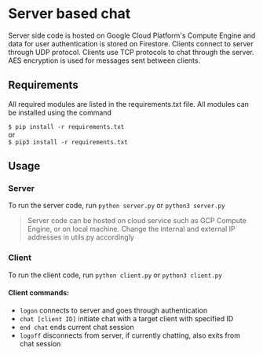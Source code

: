 # Server based chat
Server side code is hosted on Google Cloud Platform's Compute Engine and data for user authentication is stored on Firestore. Clients connect to server through UDP protocol. Clients use TCP protocols to chat through the server. AES encryption is used for messages sent between clients. 

## Requirements
All required modules are listed in the requirements.txt file. All modules can be installed using the command  
  
`$ pip install -r requirements.txt`  
or     
`$ pip3 install -r requirements.txt`  

## Usage

### Server
To run the server code, run `python server.py` or `python3 server.py`  
  
> Server code can be hosted on cloud service such as GCP Compute Engine, or on local machine. Change the internal and external IP addresses in utils.py accordingly 
### Client

To run the client code, run `python client.py` or `python3 client.py`  
  
#### Client commands:
- `logon` connects to server and goes through authentication
- `chat [client ID]` initiate chat with a target client with specified ID
- `end chat` ends current chat session
- `logoff` disconnects from server, if currently chatting, also exits from chat session
